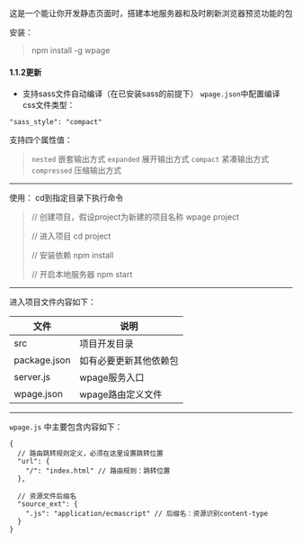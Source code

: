 这是一个能让你开发静态页面时，搭建本地服务器和及时刷新浏览器预览功能的包

安装：
> npm install -g wpage


#### 1.1.2更新
+ 支持sass文件自动编译（在已安装sass的前提下）
`wpage.json`中配置编译css文件类型：
```
"sass_style": "compact"
```
支持四个属性值：
> `nested` 嵌套输出方式
> `expanded` 展开输出方式
> `compact` 紧凑输出方式
> `compressed` 压缩输出方式

---


使用：
cd到指定目录下执行命令

> // 创建项目，假设project为新建的项目名称
> wpage project
> 
> // 进入项目
> cd project
>
> // 安装依赖
> npm install 
>
> // 开启本地服务器
> npm start


---


进入项目文件内容如下：

| 文件 | 说明 |
| - | - |
| src | 项目开发目录 | 
| package.json | 如有必要更新其他依赖包 |
| server.js | wpage服务入口 |
| wpage.json | wpage路由定义文件 |


---


`wpage.js` 中主要包含内容如下：

```
{
  // 路由跳转规则定义，必须在这里设置跳转位置
  "url": {
    "/": "index.html" // 路由规则：跳转位置
  },
  
  // 资源文件后缀名
  "source_ext": { 
    ".js": "application/ecmascript" // 后缀名：资源识别content-type
  }
}
```

